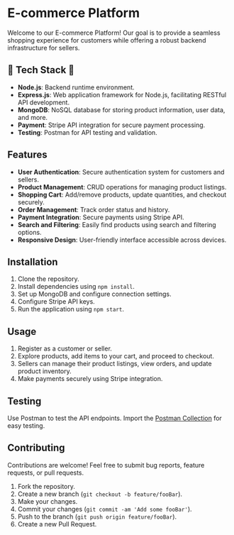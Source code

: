 # E-commerce Platform

Welcome to our E-commerce Platform! Our goal is to provide a seamless shopping experience for customers while offering a robust backend infrastructure for sellers.

## 🚀 Tech Stack 🚀
 
- **Node.js**: Backend runtime environment.
- **Express.js**: Web application framework for Node.js, facilitating RESTful API development.
- **MongoDB**: NoSQL database for storing product information, user data, and more.
- **Payment**: Stripe API integration for secure payment processing.
- **Testing**: Postman for API testing and validation. 

## Features

- **User Authentication**: Secure authentication system for customers and sellers.
- **Product Management**: CRUD operations for managing product listings.
- **Shopping Cart**: Add/remove products, update quantities, and checkout securely.
- **Order Management**: Track order status and history.
- **Payment Integration**: Secure payments using Stripe API.
- **Search and Filtering**: Easily find products using search and filtering options.
- **Responsive Design**: User-friendly interface accessible across devices.

## Installation

1. Clone the repository.
2. Install dependencies using `npm install`.
3. Set up MongoDB and configure connection settings.
4. Configure Stripe API keys.
5. Run the application using `npm start`.

## Usage

1. Register as a customer or seller.
2. Explore products, add items to your cart, and proceed to checkout.
3. Sellers can manage their product listings, view orders, and update product inventory.
4. Make payments securely using Stripe integration.

## Testing

Use Postman to test the API endpoints. Import the [Postman Collection](postman_collection.json) for easy testing.

## Contributing

Contributions are welcome! Feel free to submit bug reports, feature requests, or pull requests.

1. Fork the repository.
2. Create a new branch (`git checkout -b feature/fooBar`).
3. Make your changes.
4. Commit your changes (`git commit -am 'Add some fooBar'`).
5. Push to the branch (`git push origin feature/fooBar`).
6. Create a new Pull Request.
